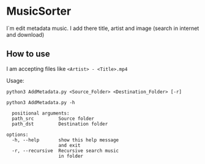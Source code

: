 # MusicSorter
I`m edit metadata music. I add there title, artist and image (search in internet and download)


## How to use
I am accepting files like `<Artist> - <Title>.mp4`
  
Usage:
```
python3 AddMetadata.py <Source_Folder> <Destination_Folder> [-r]
```
  
```
python3 AddMetadata.py -h           
  
  positional arguments:
  path_src         Source folder
  path_dst         Destination folder

options:
  -h, --help       show this help message
                   and exit
  -r, --recursive  Recursive search music
                   in folder
```
  
